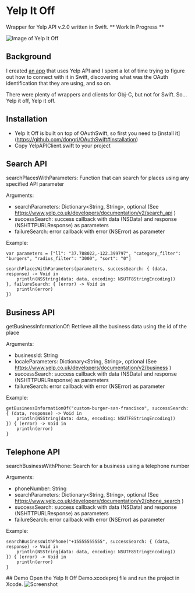 # Yelp It Off
Wrapper for Yelp API v.2.0 written in Swift.
** Work In Progress **

![Image of Yelp It Off](http://i.imgur.com/2pEIiTu.png)


## Background
I created [an app](https://itunes.apple.com/en/app/id1016410220) that uses Yelp API and I spent a lot of time trying to figure out how to connect with it in Swift, discovering what was the OAuth identification that they are using, and so on.

There were plenty of wrappers and clients for Obj-C, but not for Swift. So... Yelp it off, Yelp it off.

## Installation

- Yelp It Off is built on top of OAuthSwift, so first you need to [install it] (https://github.com/dongri/OAuthSwift#installation)
- Copy YelpAPIClient.swift to your project

## Search API
searchPlacesWithParameters: Function that can search for places using any specified API parameter
    
Arguments:
    
- searchParameters: Dictionary<String, String>, optional (See https://www.yelp.co.uk/developers/documentation/v2/search_api )
- successSearch: success callback with data (NSData) and response (NSHTTPURLResponse) as parameters
- failureSearch: error callback with error (NSError) as parameter
    
Example:
    
    var parameters = ["ll": "37.788022,-122.399797", "category_filter": "burgers", "radius_filter": "3000", "sort": "0"]
    
    searchPlacesWithParameters(parameters, successSearch: { (data, response) -> Void in
        println(NSString(data: data, encoding: NSUTF8StringEncoding))
    }, failureSearch: { (error) -> Void in
        println(error)
    })

## Business API
getBusinessInformationOf: Retrieve all the business data using the id of the place
    
Arguments:
    
- businessId: String
- localeParameters: Dictionary<String, String>, optional (See https://www.yelp.co.uk/developers/documentation/v2/business )
- successSearch: success callback with data (NSData) and response (NSHTTPURLResponse) as parameters
- failureSearch: error callback with error (NSError) as parameter
    
Example:
    
    getBusinessInformationOf("custom-burger-san-francisco", successSearch: { (data, response) -> Void in
        println(NSString(data: data, encoding: NSUTF8StringEncoding))
    }) { (error) -> Void in
        println(error)
    }

## Telephone API
searchBusinessWithPhone: Search for a business using a telephone number
    
Arguments:
    
- phoneNumber: String
- searchParameters: Dictionary<String, String>, optional (See https://www.yelp.co.uk/developers/documentation/v2/phone_search )
- successSearch: success callback with data (NSData) and response (NSHTTPURLResponse) as parameters
- failureSearch: error callback with error (NSError) as parameter
    
Example:
    
    searchBusinessWithPhone("+15555555555", successSearch: { (data, response) -> Void in
        println(NSString(data: data, encoding: NSUTF8StringEncoding))
    }) { (error) -> Void in
        println(error)
    }

## Demo
Open the Yelp It Off Demo.xcodeproj file and run the project in Xcode.
![Screenshot](http://i.imgur.com/AZub4mA.png)
